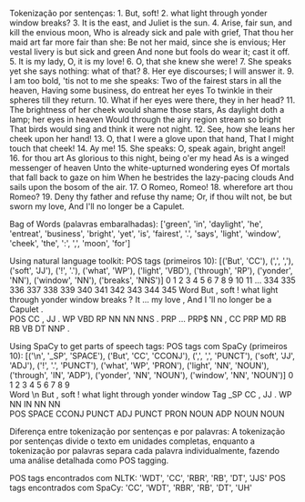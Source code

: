 Tokenização por sentenças:
1. 
But, soft!
2. what light through yonder window breaks?
3. It is the east, and Juliet is the sun.
4. Arise, fair sun, and kill the envious moon, Who is already sick and pale with grief, That thou her maid art far more fair than she: Be not her maid, 
since she is envious; Her vestal livery is but sick and green And none but fools do wear it; cast it off.
5. It is my lady, O, it is my love!
6. O, that she knew she were!
7. She speaks yet she says nothing: what of that?
8. Her eye discourses; I will answer it.
9. I am too bold, 'tis not to me she speaks: Two of the fairest stars in all the heaven, Having some business, do entreat her eyes To twinkle in their spheres till they return.
10. What if her eyes were there, they in her head?
11. The brightness of her cheek would shame those stars, As daylight doth a lamp; her eyes in heaven Would through the airy region stream so bright That birds would sing and think it were not night.
12. See, how she leans her cheek upon her hand!
13. O, that I were a glove upon that hand, That I might touch that cheek!
14. Ay me!
15. She speaks: O, speak again, bright angel!
16. for thou art As glorious to this night, being o'er my head As is a winged messenger of heaven Unto the white-upturned wondering eyes Of mortals that fall back to gaze on him When he bestrides the lazy-pacing clouds And sails upon the bosom of the air.
17. O Romeo, Romeo!
18. wherefore art thou Romeo?
19. Deny thy father and refuse thy name; Or, if thou wilt not, be but sworn my love, And I'll no longer be a Capulet.

Bag of Words (palavras embaralhadas):
['green', 'in', 'daylight', 'he', 'entreat', 'business', 'bright', 'yet', 'is', 'fairest', '.', 'says', 'light', 'window', 'cheek', 'the', ':', ',', 'moon', 'for']

Using natural language toolkit:
POS tags (primeiros 10):
[('But', 'CC'), (',', ','), ('soft', 'JJ'), ('!', '.'), ('what', 'WP'), ('light', 'VBD'), ('through', 'RP'), ('yonder', 'NN'), ('window', 'NN'), ('breaks', 'NNS')]
      0   1     2   3     4      5        6       7       8       9   10   11   ...   334   335 336  337  338  339 340     341 342 343      344 345
Word  But   ,  soft   !  what  light  through  yonder  window  breaks   ?   It  ...    my  love   ,  And    I  'll  no  longer  be   a  Capulet   .     
POS    CC   ,    JJ   .    WP    VBD       RP      NN      NN     NNS   .  PRP  ...  PRP$    NN   ,   CC  PRP   MD  RB      RB  VB  DT      NNP   .     

Using SpaCy to get parts of speech tags:
POS tags com SpaCy (primeiros 10):
[('\n', '_SP', 'SPACE'), ('But', 'CC', 'CCONJ'), (',', ',', 'PUNCT'), ('soft', 'JJ', 'ADJ'), ('!', '.', 'PUNCT'), ('what', 'WP', 'PRON'), ('light', 'NN', 'NOUN'), ('through', 'IN', 'ADP'), ('yonder', 'NN', 'NOUN'), ('window', 'NN', 'NOUN')]
0      1      2     3      4     5      6        7       8       9    
Word     \n    But      ,  soft      !  what  light  through  yonder  window 
Tag     _SP     CC      ,    JJ      .    WP     NN       IN      NN      NN  
POS   SPACE  CCONJ  PUNCT   ADJ  PUNCT  PRON   NOUN      ADP    NOUN    NOUN 

Diferença entre tokenização por sentenças e por palavras:
A tokenização por sentenças divide o texto em unidades completas,
enquanto a tokenização por palavras separa cada palavra individualmente, fazendo uma análise detalhada como POS tagging.

POS tags encontrados com NLTK: 'WDT', 'CC', 'RBR', 'RB', 'DT', 'JJS'
POS tags encontrados com SpaCy: 'CC', 'WDT', 'RBR', 'RB', 'DT', 'UH'